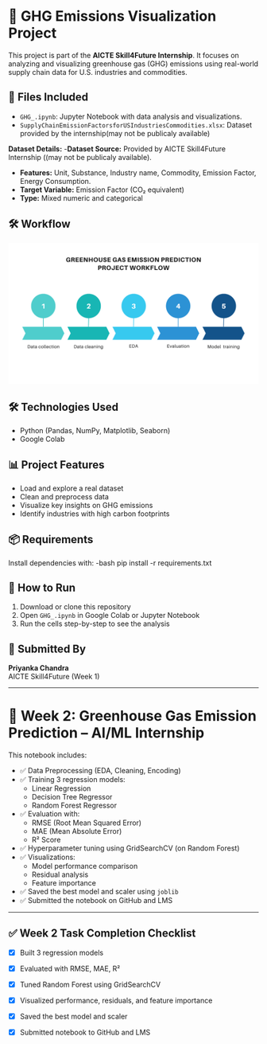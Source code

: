 # 🌱 GHG Emissions Visualization Project

This project is part of the **AICTE Skill4Future Internship**. It focuses on analyzing and visualizing greenhouse gas (GHG) emissions using real-world supply chain data for U.S. industries and commodities.

## 📁 Files Included

- `GHG_.ipynb`: Jupyter Notebook with data analysis and visualizations.
- `SupplyChainEmissionFactorsforUSIndustriesCommodities.xlsx`: Dataset provided by the internship(may not be publicaly available)

**Dataset Details:**
-**Dataset Source:** Provided by AICTE Skill4Future Internship ((may not be publicaly available).
- **Features:** Unit, Substance, Industry name, Commodity, Emission Factor, Energy Consumption.
- **Target Variable:** Emission Factor (CO₂ equivalent)
- **Type:** Mixed numeric and categorical

## 🛠 Workflow
![Workflow Diagram](https://github.com/Chaandraa/GHG_Prediction/blob/9fcb4a92dff20052cf25315a36b4b5429701a25a/Data%20collection.png)

## 🛠 Technologies Used

- Python (Pandas, NumPy, Matplotlib, Seaborn)
- Google Colab 

## 📊 Project Features

- Load and explore a real dataset
- Clean and preprocess data
- Visualize key insights on GHG emissions
- Identify industries with high carbon footprints

## 📦 Requirements
Install dependencies with:
-bash
pip install -r requirements.txt


## 🚀 How to Run

1. Download or clone this repository
2. Open `GHG_.ipynb` in Google Colab or Jupyter Notebook
3. Run the cells step-by-step to see the analysis

## 🙋 Submitted By

**Priyanka Chandra**  
AICTE Skill4Future (Week 1)

---
# 🌱 Week 2: Greenhouse Gas Emission Prediction – AI/ML Internship

This notebook includes:

- ✅ Data Preprocessing (EDA, Cleaning, Encoding)
- ✅ Training 3 regression models:
  - Linear Regression
  - Decision Tree Regressor
  - Random Forest Regressor
- ✅ Evaluation with:
  - RMSE (Root Mean Squared Error)
  - MAE (Mean Absolute Error)
  - R² Score
- ✅ Hyperparameter tuning using GridSearchCV (on Random Forest)
- ✅ Visualizations:
  - Model performance comparison
  - Residual analysis
  - Feature importance
- ✅ Saved the best model and scaler using `joblib`
- ✅ Submitted the notebook on GitHub and LMS

---

## ✅ Week 2 Task Completion Checklist

- [x] Built 3 regression models  
- [x] Evaluated with RMSE, MAE, R²  
- [x] Tuned Random Forest using GridSearchCV  
- [x] Visualized performance, residuals, and feature importance  
- [x] Saved the best model and scaler  
- [x] Submitted notebook to GitHub and LMS  


